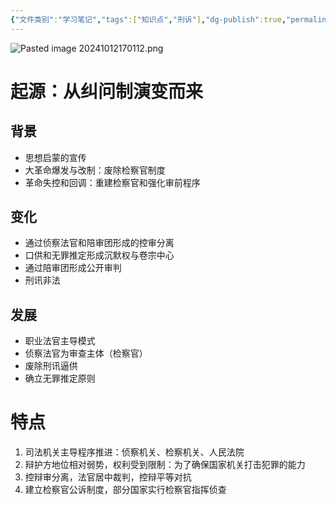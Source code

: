 ```yaml
---
{"文件类别":"学习笔记","tags":["知识点","刑诉"],"dg-publish":true,"permalink":"/学习笔记studyup/刑事诉讼法/职权主义诉讼模式/","dgPassFrontmatter":true,"created":"2024-10-12T16:56:56.243+08:00","updated":"2024-11-10T19:55:21.033+08:00"}
---
```


![Pasted image 20241012170112.png](/img/user/%E8%BF%90%E8%A1%8C%E6%9D%82/%E9%99%84%E4%BB%B6/Pasted%20image%2020241012170112.png)
# 起源：从纠问制演变而来
## 背景
- 思想启蒙的宣传
- 大革命爆发与改制：废除检察官制度
- 革命失控和回调：重建检察官和强化审前程序
## 变化
- 通过侦察法官和陪审团形成的控审分离
- 口供和无罪推定形成沉默权与卷宗中心
- 通过陪审团形成公开审判
- 刑讯非法
## 发展
- 职业法官主导模式
- 侦察法官为审查主体（检察官）
- 废除刑讯逼供
- 确立无罪推定原则
# 特点
1. 司法机关主导程序推进：侦察机关、检察机关、人民法院
2. 辩护方地位相对弱势，权利受到限制：为了确保国家机关打击犯罪的能力
3. 控辩审分离，法官居中裁判，控辩平等对抗
4. 建立检察官公诉制度，部分国家实行检察官指挥侦查